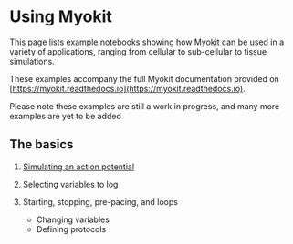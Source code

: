 # Using Myokit

This page lists example notebooks showing how Myokit can be used in a variety of applications, ranging from cellular to sub-cellular to tissue simulations.

These examples accompany the full Myokit documentation provided on [https://myokit.readthedocs.io](https://myokit.readthedocs.io).



Please note these examples are still a work in progress, and many more examples are yet to be added



## The basics

1. [Simulating an action potential](./basics-simulating-an-action-potential.ipynb)


2. Selecting variables to log

3. Starting, stopping, pre-pacing, and loops
    - Changing variables
    - Defining protocols


